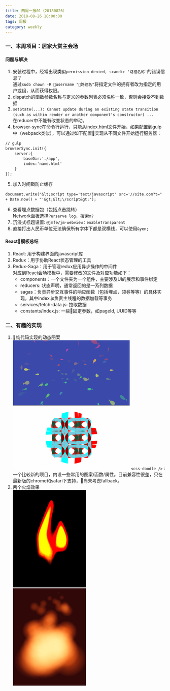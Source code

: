 ```yaml
---
title: 两周一报01（20180826）
date: 2018-08-26 18:00:00
tags: 周报
category: weekly
---
```


### 一、本周项目：居家大赏主会场   
#### 问题与解决   
1. 安装过程中，经常出现类似`permission denied, scandir '路径名称'`的错误信息？   
通过`sudo chown -R username "路径名"`将指定文件的拥有者改为指定的用户或组，从而获得权限。   
2. dispatch的函数参数名称与定义的参数列表必须名称一致，否则会接受不到数据   
3. `setState(...): Cannot update during an existing state transition (such as within render or another component's constructor) ...`   
在reducer中不能有改变状态的举动。
4. browser-sync在命令行运行，只能从index.html文件开始，如果配置到gulp中（webpack类似），可以通过如下配置实现从不同文件开始运行服务器：     
```
// gulp
browserSync.init({
    server:{
        baseDir:'./app',
        index:'name.html'
    }
});
```

5. 加入时间戳防止缓存     
```
document.write("&lt;script type='text/javascript' src='//site.com?t=" + Date.now() + "'&gt;&lt;\/script&gt;");
```

6. 查看埋点数据包（包括点击跳转）     
  Network面板选择`Perserve log`，搜索`m?`   
7. 沉浸式标题设置: `@jmfe/jm-webview：enableTransparent`      
8. 直接打出人民币单位无法确保所有字体下都是双横线，可以使用`&yen;`       

#### React模板总结   
1. React: 用于构建界面的javascript库      
2. Redux：用于协助React状态管理的工具      
3. Redux-Saga：用于管理redux应用异步操作的中间件    
对应到React会场模板中，需要修改的文件及对应功能如下：     
    - components：一个文件夹为一个组件，主要涉及UI的展示和事件绑定   
    - reducers: 状态声明，通常返回的是一系列数据   
    - sagas：负责异步交互事件的响应函数（包括埋点，领券等等）的具体实现，其中index.js负责主线程的数据加载等事务   
    - services/fetch-data.js: 拉取数据   
    - constants/index.js: 一些固定参数，如pageId, UUID等等   
   

### 二、有趣的实现   
1. 纯代码实现的动态图案
![01](/images/weekly/01/cssdoodle0.gif)   
![02](/images/weekly/01/cssdoodle1.gif) 
`<css-doodle />` : 一个比较新的项目，内设一些常用的图案/函数/属性。目前兼容性很差，只在最新版的chrome和safari下支持，尚未考虑fallback。    
2. 两个火焰效果   
![01](/images/weekly/01/fire0.gif)   
![02](/images/weekly/01/fire1.gif)   